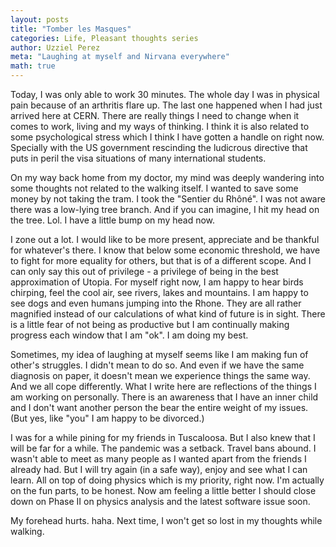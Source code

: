 ```yaml
---
layout: posts
title: "Tomber les Masques"
categories: Life, Pleasant thoughts series
author: Uzziel Perez
meta: "Laughing at myself and Nirvana everywhere"
math: true
---
```


Today, I was only able to work 30 minutes. The whole day I was in physical pain because of an arthritis flare up. The last one happened when I had just arrived here at CERN. There are really things I need to change when it comes to work, living and my ways of thinking. I think it is also related to some psychological stress which I think I have gotten a handle on right now. Specially with the US government rescinding the ludicrous directive that puts in peril the visa situations of many international students.

On my way back home from my doctor, my mind was deeply wandering into some thoughts not related to the walking itself. I wanted to save some money by not taking the tram. I took the "Sentier du Rhôné". I was not aware there was a low-lying tree branch. And if you can imagine, I hit my head on the tree. Lol. I have a little bump on my head now.

I zone out a lot. I would like to be more present, appreciate and be thankful for whatever's there. I know that below some economic threshold, we have to fight for more equality for others, but that is of a different scope. And I can only say this out of privilege - a privilege of being in the best approximation of Utopia. For myself right now, I am happy to hear birds chirping, feel the cool air, see rivers, lakes and mountains. I am happy to see dogs and even humans jumping into the Rhone. They are all rather magnified instead of our calculations of what kind of future is in sight. There is a little fear of not being as productive but I am continually making progress each window that I am "ok". I am doing my best.

Sometimes, my idea of laughing at myself seems like I am making fun of other's struggles. I didn't mean to do so. And even if we have the same diagnosis on paper, it doesn't mean we experience things the same way. And we all cope differently. What I write here are reflections of the things I am working on personally. There is an awareness that I have an inner child and I don't want another person the bear the entire weight of my issues. (But yes, like "you" I am happy to be divorced.)

I was for a while pining for my friends in Tuscaloosa. But I also knew that I will be far for a while. The pandemic was a setback. Travel bans abound. I wasn't able to meet as many people as I wanted apart from the friends I already had. But I will try again (in a safe way), enjoy and see what I can learn. All on top of doing physics which is my priority, right now. I'm actually on the fun parts, to be honest. Now am feeling a little better I should close down on Phase II on physics analysis and the latest software issue soon.

My forehead hurts. haha. Next time, I won't get so lost in my thoughts while walking.
